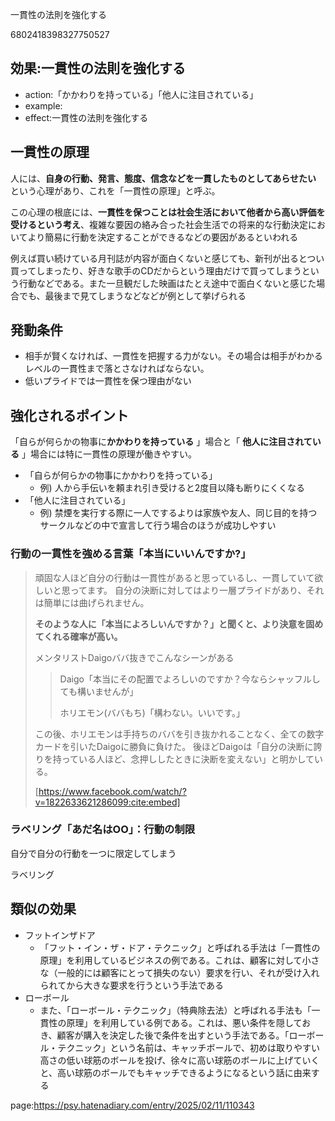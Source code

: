 一貫性の法則を強化する

6802418398327750527



## 効果:一貫性の法則を強化する

- action:「かかわりを持っている」「他人に注目されている」
- example:
- effect:一貫性の法則を強化する


## 一貫性の原理

人には、**自身の行動、発言、態度、信念などを一貫したものとしてあらせたい** という心理があり、これを「一貫性の原理」と呼ぶ。

この心理の根底には、**一貫性を保つことは社会生活において他者から高い評価を受けるという考え**、複雑な要因の絡み合った社会生活での将来的な行動決定においてより簡易に行動を決定することができるなどの要因があるといわれる

例えば買い続けている月刊誌が内容が面白くないと感じても、新刊が出るとつい買ってしまったり、好きな歌手のCDだからという理由だけで買ってしまうという行動などである。また一旦観だした映画はたとえ途中で面白くないと感じた場合でも、最後まで見てしまうなどなどが例として挙げられる


## 発動条件

- 相手が賢くなければ、一貫性を把握する力がない。その場合は相手がわかるレベルの一貫性まで落とさなければならない。
- 低いプライドでは一貫性を保つ理由がない


## 強化されるポイント

「自らが何らかの物事に**かかわりを持っている** 」場合と「 **他人に注目されている** 」場合には特に一貫性の原理が働きやすい。

- 「自らが何らかの物事にかかわりを持っている」
    - 例) 人から手伝いを頼まれ引き受けると2度目以降も断りにくくなる
- 「他人に注目されている」
    - 例) 禁煙を実行する際に一人でするよりは家族や友人、同じ目的を持つサークルなどの中で宣言して行う場合のほうが成功しやすい


### 行動の一貫性を強める言葉「本当にいいんですか?」

> 頑固な人ほど自分の行動は一貫性があると思っているし、一貫していて欲しいと思ってます。
自分の決断に対してはより一層プライドがあり、それは簡単には曲げられません。
> 
> **そのような人に「本当によろしいんですか？」と聞くと、より決意を固めてくれる確率が高い。**
> 
> メンタリストDaigoババ抜きでこんなシーンがある
>
> > Daigo「本当にその配置でよろしいのですか？今ならシャッフルしても構いませんが」
> > 
> > ホリエモン(ババもち)「構わない。いいです。」
> 
> この後、ホリエモンは手持ちのババを引き抜かれることなく、全ての数字カードを引いたDaigoに勝負に負けた。
> 後ほどDaigoは「自分の決断に誇りを持っている人ほど、念押ししたときに決断を変えない」と明かしている。
> 
> [https://www.facebook.com/watch/?v=1822633621286099:cite:embed]


### ラベリング「あだ名はOO」：行動の制限

自分で自分の行動を一つに限定してしまう

ラベリング



## 類似の効果

- フットインザドア
    - 「フット・イン・ザ・ドア・テクニック」と呼ばれる手法は「一貫性の原理」を利用しているビジネスの例である。これは、顧客に対して小さな（一般的には顧客にとって損失のない）要求を行い、それが受け入れられてから大きな要求を行うという手法である
- ローボール
    - また、「ローボール・テクニック」（特典除去法）と呼ばれる手法も「一貫性の原理」を利用している例である。これは、悪い条件を隠しておき、顧客が購入を決定した後で条件を出すという手法である。「ローボール・テクニック」という名前は、キャッチボールで、初めは取りやすい高さの低い球筋のボールを投げ、徐々に高い球筋のボールに上げていくと、高い球筋のボールでもキャッチできるようになるという話に由来する




page:https://psy.hatenadiary.com/entry/2025/02/11/110343
